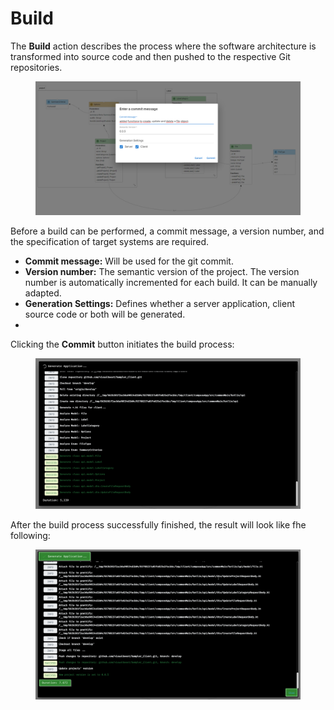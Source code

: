 # Build

The **Build** action describes the process where the software architecture is transformed into source code and then pushed to the respective Git repositories.&#x20;

<figure><img src="../.gitbook/assets/image (2) (1).png" alt=""><figcaption></figcaption></figure>

Before a build can be performed, a commit message, a version number, and the specification of target systems are required.

* **Commit message:** Will be used for the git commit.
* **Version number:** The semantic version of the project. The version number is automatically incremented for each build. It can be manually adapted.
* **Generation Settings:** Defines whether a server application, client source code or both will be generated.
*

Clicking the **Commit** button initiates the build process:

<figure><img src="../.gitbook/assets/image (3) (1).png" alt=""><figcaption></figcaption></figure>

After the build process successfully finished, the result will look like fhe following:

<figure><img src="../.gitbook/assets/image (4).png" alt=""><figcaption></figcaption></figure>
